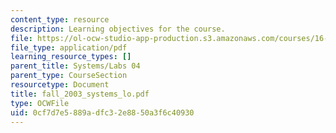```yaml
---
content_type: resource
description: Learning objectives for the course.
file: https://ol-ocw-studio-app-production.s3.amazonaws.com/courses/16-01-unified-engineering-i-ii-iii-iv-fall-2005-spring-2006/0cf7d7e5889adfc32e8850a3f6c40930_fall_2003_systems_lo.pdf
file_type: application/pdf
learning_resource_types: []
parent_title: Systems/Labs 04
parent_type: CourseSection
resourcetype: Document
title: fall_2003_systems_lo.pdf
type: OCWFile
uid: 0cf7d7e5-889a-dfc3-2e88-50a3f6c40930
---
```

